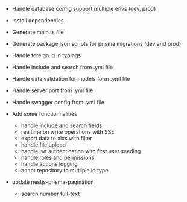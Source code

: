 - Handle database config support multiple envs (dev, prod)
- Install dependencies
- Generate main.ts file
- Generate package.json scripts for prisma migrations (dev and prod)
- Handle foreign id in typings 
- Handle include and search from .yml file 
- Handle data validation for models form .yml file
- Handle server port from .yml file
- Handle swagger config from .yml file
- Add some functionnalities 
    - handle include and search fields
    - realtime on write operations with SSE
    - export data to xlxs with filter  
    - handle file upload 
    - handle jwt authentication with first user seeding
    - handle roles and permissions 
    - handle actions logging
    - adapt repository to mutliple id type

- update nestjs-prisma-pagination 
    - search number full-text